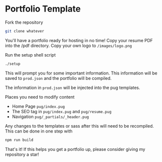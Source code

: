 # Portfolio Template

Fork the repository
```bash
git clone whatever
```

You'll have a portfolio ready for hosting in no time!
Copy your resume PDF into the /pdf directory.
Copy your own logo to `/images/logo.png`

Run the setup shell script
```bash
./setup
```
This will prompt you for some important information.
This information will be saved to `prod.json` and the portfolio will be compiled.

The information in `prod.json` will be injected into the pug templates. 

Places you need to modify content
 - Home Page `pug/index.pug`
 - The SEO tag in `pug/index.pug` and `pug/resume.pug`
 - Navigation `pug/_partials/_header.pug`

Any changes to the templates or sass after this will need to be recompiled. This can be done in one step with 
```bash
npm run build
```

That's it! If this helps you get a portfolio up, please consider giving my repository a star! 